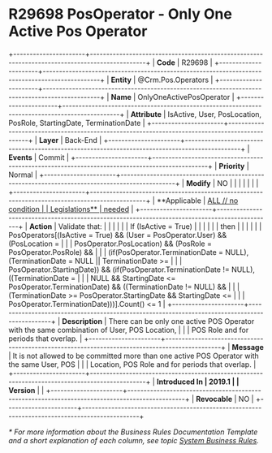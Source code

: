 ﻿---
erp.type: business-rule
erp.entity: Crm.Pos.Operators
---

# R29698 PosOperator - Only One Active Pos Operator
+----------------------+-----------------------------------------------------------------------------------------------+
| **Code**             | R29698                                                                                        |
+----------------------+-----------------------------------------------------------------------------------------------+
| **Entity**           | @Crm.Pos.Operators                                                                            |
+----------------------+-----------------------------------------------------------------------------------------------+
| **Name**             | OnlyOneActivePosOperator                                                                      |
+----------------------+-----------------------------------------------------------------------------------------------+
| **Attribute**        | IsActive, User, PosLocation, PosRole, StartingDate, TerminationDate                           |
+----------------------+-----------------------------------------------------------------------------------------------+
| **Layer**            | Back-End                                                                                      |
+----------------------+-----------------------------------------------------------------------------------------------+
| **Events**           | Commit                                                                                        |
+----------------------+-----------------------------------------------------------------------------------------------+
| **Priority**         | Normal                                                                                        |
+----------------------+-----------------------------------------------------------------------------------------------+
| **Modify**           | NO                                                                                            |
|                      |                                                                                               |
|                      |                                                                                               |
+----------------------+-----------------------------------------------------------------------------------------------+
| **Applicable         | [ALL // no condition                                                                          |
| Legislations**       | needed](xref:applicable-legislations)                                                         |
+----------------------+-----------------------------------------------------------------------------------------------+
| **Action**           | Validate that:                                                                                |
|                      |                                                                                               |
|                      | If (IsActive = True)                                                                          |
|                      |                                                                                               |
|                      | then                                                                                          |
|                      |                                                                                               |
|                      | PosOperators\[(IsActive = True) && (User = PosOperator.User) && (PosLocation =                |
|                      | PosOperator.PosLocation) && (PosRole = PosOperator.PosRole) &&                                |
|                      | (if(PosOperator.TerminationDate = NULL), (TerminationDate = NULL \|\| TerminationDate \>=     |
|                      | PosOperator.StartingDate)) && (if(PosOperator.TerminationDate != NULL), ((TerminationDate =   |
|                      | NULL && StartingDate \<= PosOperator.TerminationDate) && ((TerminationDate != NULL) &&        |
|                      | (TerminationDate \>= PosOperator.StartingDate && StartingDate \<=                             |
|                      | PosOperator.TerminationDate)))\].Count() \<= 1                                                |
+----------------------+-----------------------------------------------------------------------------------------------+
| **Description**      | There can be only one active POS Operator with the same combination of User, POS Location,    |
|                      | POS Role and for periods that overlap.                                                        |
+----------------------+-----------------------------------------------------------------------------------------------+
| **Message**          | It is not allowed to be committed more than one active POS Operator with the same User, POS   |
|                      | Location, POS Role and for periods that overlap.                                              |
+----------------------+-----------------------------------------------------------------------------------------------+
| **Introduced In      | 2019.1                                                                                        |
| Version**            |                                                                                               |
+----------------------+-----------------------------------------------------------------------------------------------+
| **Revocable**        | NO                                                                                            |
+----------------------+-----------------------------------------------------------------------------------------------+

*\* For more information about the Business Rules Documentation Template and a short explanation of each column, see
topic [System Business Rules](../templates/template-description-system-business-rules.md).*
